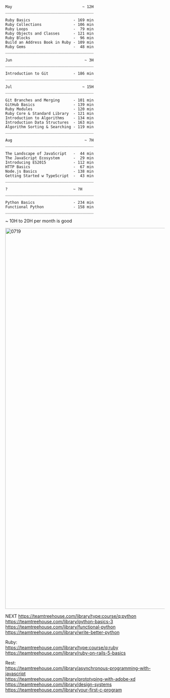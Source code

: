 ```
May                               ~ 12H
_______________________________________   

Ruby Basics                   - 169 min   
Ruby Collections              - 106 min   
Ruby Loops                    -  79 min   
Ruby Objects and Classes      - 121 min   
Ruby Blocks                   -  96 min   
Build an Address Book in Ruby - 109 min   
Ruby Gems                     -  48 min
_______________________________________

```

```
Jun                                ~ 3H
_______________________________________   

Introduction to Git           - 186 min
_______________________________________   

```

```
Jul                               ~ 15H
_______________________________________   

Git Branches and Merging      - 101 min   
GitHub Basics                 - 139 min   
Ruby Modules                  - 120 min   
Ruby Core & Standard Library  - 121 min   
Introduction to Algorithms    - 134 min   
Introduction Data Structures  - 163 min   
Algorithm Sorting & Searching - 119 min
_______________________________________ 

```

```
Aug                                ~ 7H
_______________________________________

The Landscape of JavaScript   -  44 min
The JavaScript Ecosystem      -  29 min
Introducing ES2015            - 112 min
HTTP Basics                   -  67 min
Node.js Basics                - 138 min
Getting Started w TypeScript  -  43 min
_______________________________________

```

```
?                             ~ ?H
_______________________________________

Python Basics                 - 234 min
Functional Python             - 158 min
_______________________________________

```

~ 10H to 20H per month is good

<img width="1199" alt="0719" src="https://user-images.githubusercontent.com/13816039/61189088-436b1400-a656-11e9-8626-7b569f346073.png">  


NEXT
https://teamtreehouse.com/library/type:course/q:python 
https://teamtreehouse.com/library/python-basics-3 
https://teamtreehouse.com/library/functional-python 
https://teamtreehouse.com/library/write-better-python 


Ruby:  
https://teamtreehouse.com/library/type:course/q:ruby  
https://teamtreehouse.com/library/ruby-on-rails-5-basics  

Rest:  
https://teamtreehouse.com/library/asynchronous-programming-with-javascript  
https://teamtreehouse.com/library/prototyping-with-adobe-xd  
https://teamtreehouse.com/library/design-systems  
https://teamtreehouse.com/library/your-first-c-program  

